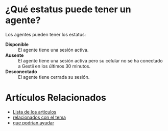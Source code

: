 # ¿Qué estatus puede tener un agente?

Los agentes pueden tener los estatus:

<dl>
  <dt><strong>Disponible</strong></dt>
  <dd>El agente tiene una sesión activa.</dd>
  <dt><strong>Ausente</strong></dt>
  <dd>El agente tiene una sesión activa pero su celular no se ha conectado a Gestii en los últimos 30 minutos.</dd>
  <dt><strong>Desconectado</strong></dt>
  <dd>El agente tiene cerrada su sesión.</dd>
</dl>

# Artículos Relacionados

* [Lista de los artículos](/..)
* [relacionados con el tema](/../template)
* [que podrían ayudar](http://gestii.com)
